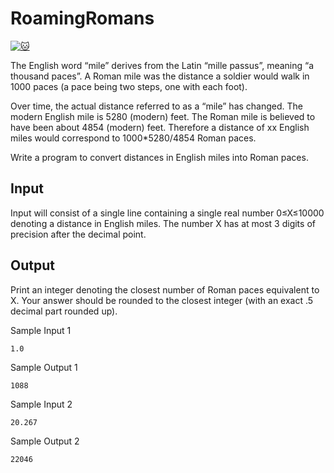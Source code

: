 # RoamingRomans

[![:cat:](https://open.kattis.com/favicon)](https://open.kattis.com/problems/romans)

The English word “mile” derives from the Latin “mille passus”, meaning “a thousand paces”. A Roman mile was the distance a soldier would walk in 1000 paces (a pace being two steps, one with each foot).

Over time, the actual distance referred to as a “mile” has changed. The modern English mile is 5280 (modern) feet. The Roman mile is believed to have been about 4854 (modern) feet. Therefore a distance of xx English miles would correspond to 1000*5280/4854 Roman paces.

Write a program to convert distances in English miles into Roman paces.

## Input

Input will consist of a single line containing a single real number 0≤X≤10000 denoting a distance in English miles. The number X has at most 3 digits of precision after the decimal point.

## Output

Print an integer denoting the closest number of Roman paces equivalent to X. Your answer should be rounded to the closest integer (with an exact .5 decimal part rounded up).

Sample Input 1
```
1.0
```

Sample Output 1
```
1088
```

Sample Input 2
```
20.267
```

Sample Output 2
```
22046
```
